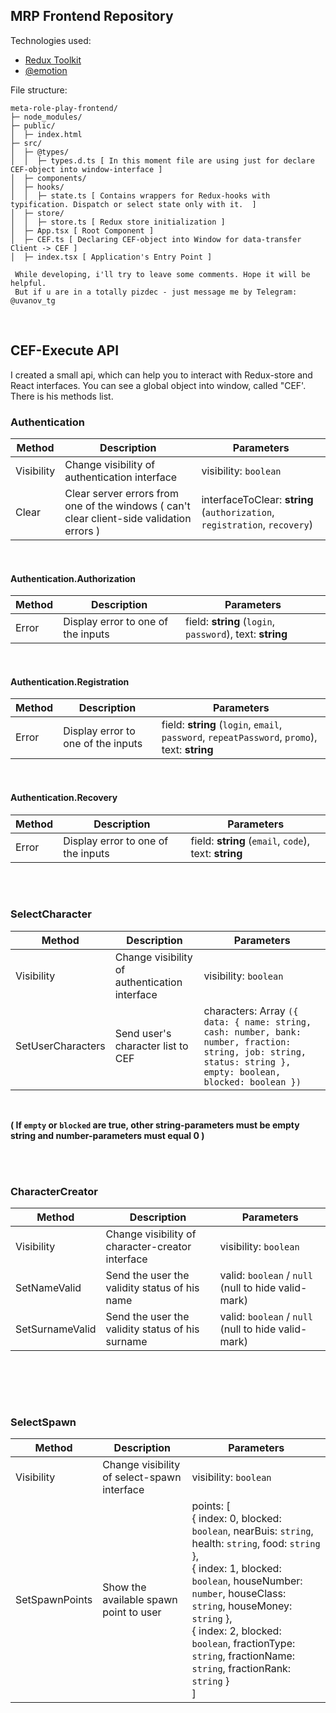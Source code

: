 ## MRP Frontend Repository

Technologies used: 
- [Redux Toolkit](https://redux-toolkit.js.org/usage/usage-guide)
- [@emotion](https://emotion.sh/docs/styled)

File structure: 
```
meta-role-play-frontend/
├─ node_modules/
├─ public/
│  ├─ index.html
├─ src/
│  ├─ @types/
│  │  ├─ types.d.ts [ In this moment file are using just for declare CEF-object into window-interface ]
│  ├─ components/
│  ├─ hooks/
│  │  ├─ state.ts [ Contains wrappers for Redux-hooks with typification. Dispatch or select state only with it.  ]
│  ├─ store/
│  │  ├─ store.ts [ Redux store initialization ] 
│  ├─ App.tsx [ Root Component ] 
│  ├─ CEF.ts [ Declaring CEF-object into Window for data-transfer Client -> CEF ] 
│  ├─ index.tsx [ Application's Entry Point ]
```

```
 While developing, i'll try to leave some comments. Hope it will be helpful.
 But if u are in a totally pizdec - just message me by Telegram: @uvanov_tg
```

<br>

## CEF-Execute API 
I created a small api, which can help you to interact with Redux-store and React interfaces. 
You can see a global object into window, called "CEF'. There is his methods list. 

### Authentication

| Method | Description | Parameters |   
| --- | --- | --- |   
| Visibility | Change visibility of authentication interface | visibility: `boolean` |
| Clear | Clear server errors from one of the windows ( can't clear client-side validation errors ) | interfaceToClear: **string** (`authorization`, `registration`, `recovery`)|

<br>

#### Authentication.Authorization

| Method | Description | Parameters |   
|---|---|---|
| Error | Display error to one of the inputs | field: **string** (`login`, `password`), text: **string**| 

<br>

#### Authentication.Registration

| Method | Description | Parameters |   
|---|---|---|
| Error | Display error to one of the inputs | field: **string** (`login`, `email`, `password`, `repeatPassword`, `promo`), text: **string**| 

<br>

#### Authentication.Recovery

| Method | Description | Parameters |   
|---|---|---|
| Error | Display error to one of the inputs | field: **string** (`email`, `code`), text: **string**| 

<br><br>

### SelectCharacter

| Method | Description | Parameters |   
| --- | --- | --- |   
| Visibility | Change visibility of authentication interface | visibility: `boolean` |
| SetUserCharacters | Send user's character list to CEF | characters: Array `({ data: { name: string, cash: number, bank: number, fraction: string, job: string, status: string }, empty: boolean, blocked: boolean })` |
<br>

**( If `empty` or `blocked` are true, other string-parameters must be empty string and number-parameters must equal 0  )**

<br><br>

### CharacterCreator

| Method | Description | Parameters |   
| --- | --- | --- |   
| Visibility | Change visibility of character-creator interface | visibility: `boolean` |
| SetNameValid | Send the user the validity status of his name  | valid: `boolean` / `null` (null to hide valid-mark) |
| SetSurnameValid | Send the user the validity status of his surname | valid: `boolean` / `null` (null to hide valid-mark) |
<br>

<br><br>

### SelectSpawn

| Method | Description | Parameters |   
| --- | --- | --- |   
| Visibility | Change visibility of select-spawn interface | visibility: `boolean` |
| SetSpawnPoints | Show the available spawn point to user  | points: [ <br>{ index: 0, blocked: `boolean`, nearBuis: `string`, health: `string`, food: `string` }, <br>{ index: 1, blocked: `boolean`, houseNumber: `number`, houseClass: `string`, houseMoney: `string` }, <br>{ index: 2, blocked: `boolean`, fractionType: `string`, fractionName: `string`, fractionRank: `string` } <br>] |
<br>